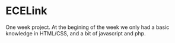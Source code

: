 # ECELink

One week project. At the begining of the week we only had a basic knowledge in HTML/CSS, and a bit of javascript and php.
